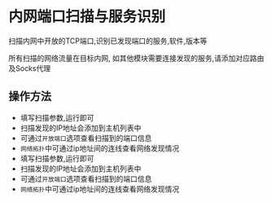 # 内网端口扫描与服务识别

扫描内网中开放的TCP端口,识别已发现端口的服务,软件,版本等

所有扫描的网络流量在目标内网, 如其他模块需要连接发现的服务,请添加对应路由及Socks代理

## 操作方法

- 填写扫描参数,运行即可
- 扫描发现的IP地址会添加到主机列表中
- 可通过`开放端口`选项查看扫描到的端口信息
- `网络拓扑`中可通过ip地址间的连线查看网络发现情况
- 填写扫描参数,运行即可
- 扫描发现的IP地址会添加到主机列表中
- 可通过`开放端口`选项查看扫描到的端口信息
- `网络拓扑`中可通过ip地址间的连线查看网络发现情况

